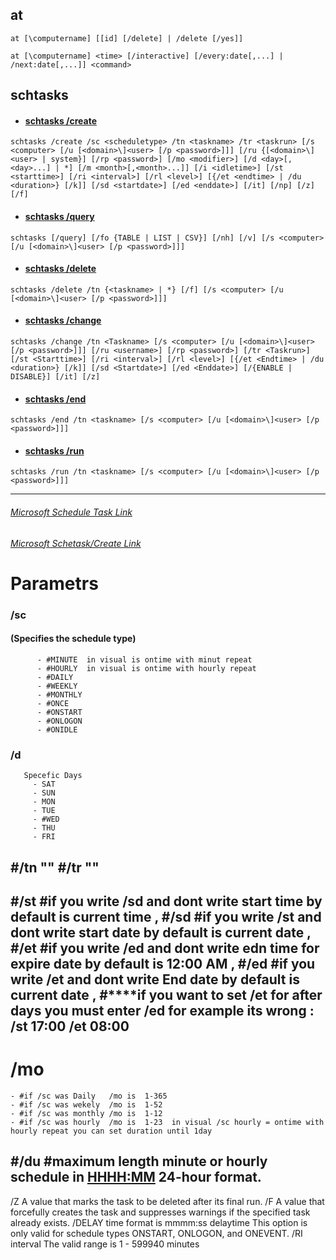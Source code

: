 ## at
```
at [\computername] [[id] [/delete] | /delete [/yes]] 
```
```
at [\computername] <time> [/interactive] [/every:date[,...] | /next:date[,...]] <command> 
```

## schtasks
 

* #### [schtasks /create]()
```
schtasks /create /sc <scheduletype> /tn <taskname> /tr <taskrun> [/s <computer> [/u [<domain>\]<user> [/p <password>]]] [/ru {[<domain>\]<user> | system}] [/rp <password>] [/mo <modifier>] [/d <day>[,<day>...] | *] [/m <month>[,<month>...]] [/i <idletime>] [/st <starttime>] [/ri <interval>] [/rl <level>] [{/et <endtime> | /du <duration>} [/k]] [/sd <startdate>] [/ed <enddate>] [/it] [/np] [/z] [/f]
```

* #### [schtasks /query]()
```
schtasks [/query] [/fo {TABLE | LIST | CSV}] [/nh] [/v] [/s <computer> [/u [<domain>\]<user> [/p <password>]]]
```
* #### [schtasks /delete]()
```
schtasks /delete /tn {<taskname> | *} [/f] [/s <computer> [/u [<domain>\]<user> [/p <password>]]]
```
* #### [schtasks /change]()
```
schtasks /change /tn <Taskname> [/s <computer> [/u [<domain>\]<user> [/p <password>]]] [/ru <username>] [/rp <password>] [/tr <Taskrun>] [/st <Starttime>] [/ri <interval>] [/rl <level>] [{/et <Endtime> | /du <duration>} [/k]] [/sd <Startdate>] [/ed <Enddate>] [/{ENABLE | DISABLE}] [/it] [/z]
```
* #### [schtasks /end]()
```
schtasks /end /tn <taskname> [/s <computer> [/u [<domain>\]<user> [/p <password>]]]
```

* #### [schtasks /run]()
```
schtasks /run /tn <taskname> [/s <computer> [/u [<domain>\]<user> [/p <password>]]]
```
---------------------------------------------------------------------------------------
###### [Microsoft Schedule Task Link](https://learn.microsoft.com/en-us/windows/win32/taskschd/schtasks)
###### [Microsoft Schetask/Create Link](https://learn.microsoft.com/en-us/windows-server/administration/windows-commands/schtasks-create)


# Parametrs
### /sc 
   #### (Specifies the schedule type) 
          - #MINUTE  in visual is ontime with minut repeat
          - #HOURLY  in visual is ontime with hourly repeat
          - #DAILY
          - #WEEKLY
          - #MONTHLY
          - #ONCE
          - #ONSTART
          - #ONLOGON
          - #ONIDLE
### /d  <is  DAYs >
       Specefic Days
         - SAT
         - SUN
         - MON
         - TUE
         - #WED
         - THU
         - FRI
 #/tn <taskname>   ""
 #/tr <Taskrun>    ""
 ---------------------------------------------------------------------------
 #/st <Starttime>
	#if you write /sd and dont write start time by default is current time ,
 #/sd <StartDate>
	#if you write /st and dont write start date by default is current date ,
 #/et <EndTime>
	#if you write /ed and dont write edn time for expire date by default is 12:00 AM ,
 #/ed <EndDate>
 	#if you write /et and dont write End date by default is current date ,
#****if you want to set /et for after days you must enter /ed for example its wrong : /st 17:00 /et 08:00
----------------------------------------------------------------------------
 # /mo   
	- #if /sc was Daily   /mo is  1-365  
	- #if /sc was wekely  /mo is  1-52
	- #if /sc was monthly /mo is  1-12
	- #if /sc was hourly  /mo is  1-23  in visual /sc hourly = ontime with hourly repeat you can set duration until 1day
 #/du <duration>
	#maximum length minute or hourly schedule in <HHHH:MM> 24-hour format.
-----------------------------------------------------------------------------
 /Z  A value that  marks the task to be deleted after its final run.
 /F  A value that  forcefully creates the task and suppresses warnings if the specified task already exists.
 /DELAY <wait time to delay the task after the trigger> time format is mmmm:ss  delaytime  This option is only valid for schedule types ONSTART, ONLOGON, and ONEVENT.
 /RI interval <interval in minutes> The valid range is 1 - 599940 minutes

